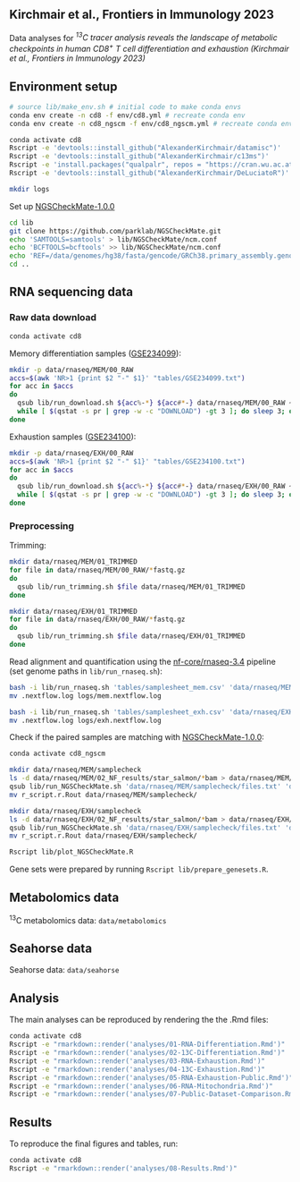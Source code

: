 ## Kirchmair et al., Frontiers in Immunology 2023

Data analyses for _<sup>13</sup>C tracer analysis reveals the landscape of metabolic checkpoints in human CD8<sup>+</sup> T cell differentiation and exhaustion (Kirchmair et al., Frontiers in Immunology 2023)_


 
## Environment setup
```bash
# source lib/make_env.sh # initial code to make conda envs
conda env create -n cd8 -f env/cd8.yml # recreate conda env
conda env create -n cd8_ngscm -f env/cd8_ngscm.yml # recreate conda env

conda activate cd8
Rscript -e 'devtools::install_github("AlexanderKirchmair/datamisc")'
Rscript -e 'devtools::install_github("AlexanderKirchmair/c13ms")'
Rscript -e 'install.packages("qualpalr", repos = "https://cran.wu.ac.at/")'
Rscript -e 'devtools::install_github("AlexanderKirchmair/DeLuciatoR")' # version forked from https://github.com/infotroph/DeLuciatoR

mkdir logs
```
 
Set up [NGSCheckMate-1.0.0](https://github.com/parklab/NGSCheckMate)
```bash
cd lib
git clone https://github.com/parklab/NGSCheckMate.git
echo 'SAMTOOLS=samtools' > lib/NGSCheckMate/ncm.conf
echo 'BCFTOOLS=bcftools' >> lib/NGSCheckMate/ncm.conf
echo 'REF=/data/genomes/hg38/fasta/gencode/GRCh38.primary_assembly.genome.fa' >> lib/NGSCheckMate/ncm.conf
cd ..
```


## RNA sequencing data

### Raw data download

```bash
conda activate cd8
```
 
Memory differentiation samples ([GSE234099](https://www.ncbi.nlm.nih.gov/geo/query/acc.cgi?acc=GSE234099)):
```bash
mkdir -p data/rnaseq/MEM/00_RAW
accs=$(awk 'NR>1 {print $2 "-" $1}' "tables/GSE234099.txt")
for acc in $accs
do
  qsub lib/run_download.sh ${acc%-*} ${acc#*-} data/rnaseq/MEM/00_RAW ~/myScratch/tmp
  while [ $(qstat -s pr | grep -w -c "DOWNLOAD") -gt 3 ]; do sleep 3; done
done
```
 
Exhaustion samples ([GSE234100](https://www.ncbi.nlm.nih.gov/geo/query/acc.cgi?acc=GSE234100)):
```bash
mkdir -p data/rnaseq/EXH/00_RAW
accs=$(awk 'NR>1 {print $2 "-" $1}' "tables/GSE234100.txt")
for acc in $accs
do
  qsub lib/run_download.sh ${acc%-*} ${acc#*-} data/rnaseq/EXH/00_RAW ~/myScratch/tmp
  while [ $(qstat -s pr | grep -w -c "DOWNLOAD") -gt 3 ]; do sleep 3; done
done
```
 
### Preprocessing

Trimming:
```bash
mkdir data/rnaseq/MEM/01_TRIMMED
for file in data/rnaseq/MEM/00_RAW/*fastq.gz
do
  qsub lib/run_trimming.sh $file data/rnaseq/MEM/01_TRIMMED
done

mkdir data/rnaseq/EXH/01_TRIMMED
for file in data/rnaseq/EXH/00_RAW/*fastq.gz
do
  qsub lib/run_trimming.sh $file data/rnaseq/EXH/01_TRIMMED
done
```

Read alignment and quantification using the [nf-core/rnaseq-3.4](https://nf-co.re/rnaseq/3.4) pipeline (set genome paths in `lib/run_rnaseq.sh`):
```bash
bash -i lib/run_rnaseq.sh 'tables/samplesheet_mem.csv' 'data/rnaseq/MEM/02_NF_results'
mv .nextflow.log logs/mem.nextflow.log

bash -i lib/run_rnaseq.sh 'tables/samplesheet_exh.csv' 'data/rnaseq/EXH/02_NF_results'
mv .nextflow.log logs/exh.nextflow.log
```


Check if the paired samples are matching with [NGSCheckMate-1.0.0](https://github.com/parklab/NGSCheckMate):
```bash
conda activate cd8_ngscm

mkdir data/rnaseq/MEM/samplecheck
ls -d data/rnaseq/MEM/02_NF_results/star_salmon/*bam > data/rnaseq/MEM/samplecheck/files.txt
qsub lib/run_NGSCheckMate.sh 'data/rnaseq/MEM/samplecheck/files.txt' 'data/rnaseq/MEM/samplecheck'
mv r_script.r.Rout data/rnaseq/MEM/samplecheck/

mkdir data/rnaseq/EXH/samplecheck
ls -d data/rnaseq/EXH/02_NF_results/star_salmon/*bam > data/rnaseq/EXH/samplecheck/files.txt
qsub lib/run_NGSCheckMate.sh 'data/rnaseq/EXH/samplecheck/files.txt' 'data/rnaseq/EXH/samplecheck'
mv r_script.r.Rout data/rnaseq/EXH/samplecheck/

Rscript lib/plot_NGSCheckMate.R
```

Gene sets were prepared by running `Rscript lib/prepare_genesets.R`.


## Metabolomics data
<sup>13</sup>C metabolomics data: `data/metabolomics`
 

## Seahorse data
Seahorse data: `data/seahorse`
 

## Analysis

The main analyses can be reproduced by rendering the the .Rmd files:

```bash
conda activate cd8
Rscript -e "rmarkdown::render('analyses/01-RNA-Differentiation.Rmd')"
Rscript -e "rmarkdown::render('analyses/02-13C-Differentiation.Rmd')"
Rscript -e "rmarkdown::render('analyses/03-RNA-Exhaustion.Rmd')"
Rscript -e "rmarkdown::render('analyses/04-13C-Exhaustion.Rmd')"
Rscript -e "rmarkdown::render('analyses/05-RNA-Exhaustion-Public.Rmd')"
Rscript -e "rmarkdown::render('analyses/06-RNA-Mitochondria.Rmd')"
Rscript -e "rmarkdown::render('analyses/07-Public-Dataset-Comparison.Rmd')"
```


## Results

To reproduce the final figures and tables, run:

```bash
conda activate cd8
Rscript -e "rmarkdown::render('analyses/08-Results.Rmd')"
```

